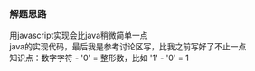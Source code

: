 ### 解题思路
用javascript实现会比java稍微简单一点  
java的实现代码，最后我是参考讨论区写，比我之前写好了不止一点  
知识点：数字字符 - '0' = 整形数，比如 '1' - '0' = 1